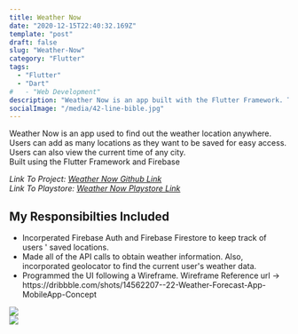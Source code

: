 ```yaml
---
title: Weather Now
date: "2020-12-15T22:40:32.169Z"
template: "post"
draft: false
slug: "Weather-Now"
category: "Flutter"
tags:
  - "Flutter"
  - "Dart"
#   - "Web Development"
description: "Weather Now is an app built with the Flutter Framework. The app is used to find out the weather location anywhere. Users can add as many locations as they want to be saved for easy access. Users can also view the current time of any city."
socialImage: "/media/42-line-bible.jpg"
---
```


<!-- - [The first transition](youtube.com)
- [The digital age](#the-digital-age)
- [Loss of humanity through transitions](#loss-of-humanity-through-transitions)
- [Chasing perfection](#chasing-perfection) -->

Weather Now is an app used to find out the weather location anywhere. Users can add as many locations as they want to be saved for easy access. Users can also view the current time of any city.<br>
Built using the Flutter Framework and Firebase<br>

<!-- *Link To Video Demonstration: [Weather Now Video Demonstration Link](https://youtu.be/oGsLE7Rpgn0)*<br> -->
*Link To Project: [Weather Now Github Link](https://github.com/PatrickChow0803/Weather-Now)*<br>
*Link To Playstore: [Weather Now Playstore Link](https://play.google.com/store/apps/details?id=com.patrickchow.weather_app)*

<h2>My Responsibilties Included</h2>

<ul>
  <li>Incorperated Firebase Auth and Firebase Firestore to keep track of users ' saved locations.</li>
  <li>Made all of the API calls to obtain weather information. Also, incorporated geolocator to find the current user's weather data.</li>
  <li>Programmed the UI following a Wireframe. Wireframe Reference url -> https://dribbble.com/shots/14562207--22-Weather-Forecast-App-MobileApp-Concept</li>
</ul>

![](/media/weather-home.jpg) <br>
![](/media/weather-details.jpg)